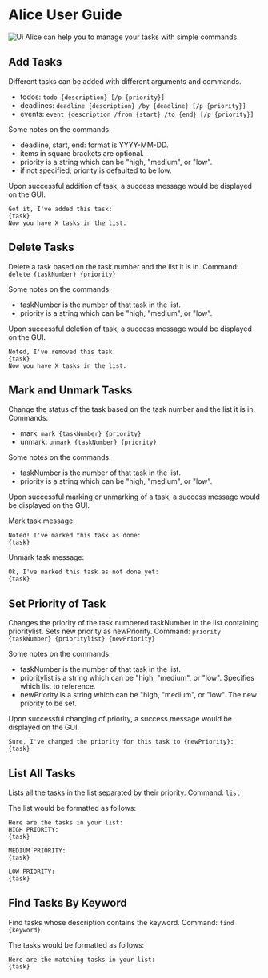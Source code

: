 # Alice User Guide
![Ui](https://github.com/user-attachments/assets/7bfb4362-c75f-4ebf-b0d6-3528215d1526)
Alice can help you to manage your tasks with simple commands.

## Add Tasks
Different tasks can be added with different arguments and commands.
- todos: `todo {description} [/p {priority}]`
- deadlines: `deadline {description} /by {deadline} [/p {priority}]`
- events: `event {description /from {start} /to {end} [/p {priority}]`

Some notes on the commands: 
- deadline, start, end: format is YYYY-MM-DD.
- items in square brackets are optional.
- priority is a string which can be "high, "medium", or "low".
- if not specified, priority is defaulted to be low.

Upon successful addition of task, a success message would be displayed on the GUI.
```
Got it, I've added this task:
{task}
Now you have X tasks in the list.
```

## Delete Tasks
Delete a task based on the task number and the list it is in.
Command: `delete {taskNumber} {priority}`

Some notes on the commands: 
- taskNumber is the number of that task in the list.
- priority is a string which can be "high, "medium", or "low".

Upon successful deletion of task, a success message would be displayed on the GUI.
```
Noted, I've removed this task:
{task}
Now you have X tasks in the list.
```

## Mark and Unmark Tasks
Change the status of the task based on the task number and the list it is in.
Commands: 
- mark: `mark {taskNumber} {priority}`
- unmark: `unmark {taskNumber} {priority}`

Some notes on the commands: 
- taskNumber is the number of that task in the list.
- priority is a string which can be "high, "medium", or "low".

Upon successful marking or unmarking of a task, a success message would be displayed on the GUI.

Mark task message:
```
Noted! I've marked this task as done:
{task}
```
Unmark task message:
```
Ok, I've marked this task as not done yet:
{task}
```

## Set Priority of Task
Changes the priority of the task numbered taskNumber in the list containing prioritylist. Sets new priority as newPriority.
Command: `priority {taskNumber} {prioritylist} {newPriority}`

Some notes on the commands: 
- taskNumber is the number of that task in the list.
- prioritylist is a string which can be "high, "medium", or "low". Specifies which list to reference.
- newPriority is a string which can be "high, "medium", or "low". The new priority to be set.

Upon successful changing of priority, a success message would be displayed on the GUI.
```
Sure, I've changed the priority for this task to {newPriority}:
{task}
```

## List All Tasks
Lists all the tasks in the list separated by their priority.
Command: `list`

The list would be formatted as follows:
```
Here are the tasks in your list:
HIGH PRIORITY:
{task}

MEDIUM PRIORITY:
{task}

LOW PRIORITY:
{task}
```

## Find Tasks By Keyword
Find tasks whose description contains the keyword.
Command: `find {keyword}`

The tasks would be formatted as follows:
```
Here are the matching tasks in your list:
{task}
```
